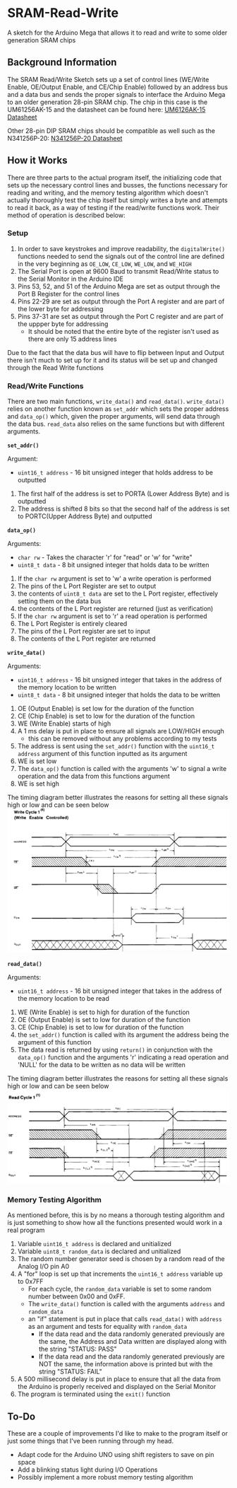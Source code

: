 # SRAM-Read-Write
A sketch for the Arduino Mega that allows it to read and write to some older generation SRAM chips

## Background Information
The SRAM Read/Write Sketch sets up a set of control lines (WE/Write Enable, OE/Output Enable, and CE/Chip Enable) followed by
an address bus and a data bus and sends the proper signals to interface the Arduino Mega to an older generation 
28-pin SRAM chip. The chip in this case is the UM61256AK-15 and the datasheet can be found here: 
[UM6126AK-15 Datasheet](http://www.citylan.it/wiki/images/e/ec/Um61256a.pdf)

Other 28-pin DIP SRAM chips should be compatible as well such as the N341256P-20: 
[N341256P-20 Datasheet](http://pdf1.alldatasheet.com/datasheet-pdf/view/123453/ETC1/N341256P-20.html)

## How it Works
There are three parts to the actual program itself, the initializing code that sets up the necessary control lines and busses,
the functions necessary for reading and writing, and the memory testing algorithm which doesn't actually thoroughly test the 
chip itself but simply writes a byte and attempts to read it back, as a way of testing if the read/write functions work.
Their method of operation is described below:

### Setup
1. In order to save keystrokes and improve readability, the `digitalWrite()` functions needed to 
send the signals out of the control line are defined in the very beginning as `OE_LOW`, `CE_LOW`, `WE_LOW`, and `WE_HIGH`
2. The Serial Port is open at 9600 Baud to transmit Read/Write status to the Serial Monitor in the Arduino IDE
3. Pins 53, 52, and 51 of the Arduino Mega are set as output through the Port B Register for the control lines
4. Pins 22-29 are set as output through the Port A register and are part of the lower byte for addressing
5. Pins 37-31 are set as output through the Port C register and are part of the uppper byte for addressing
   * It should be noted that the entire byte of the register isn't used as there are only 15 address lines

Due to the fact that the data bus will have to flip between Input and Output there isn't much to set up for it and its status
will be set up and changed through the Read Write functions

### Read/Write Functions

There are two main functions, `write_data()` and `read_data()`. `write_data()` relies on another function known as `set_addr`
which sets the proper address and `data_op()` which, given the proper arguments, will send data through the data bus.
`read_data` also relies on the same functions but with different arguments. 

__`set_addr()`__

Argument: 
* `uint16_t address` - 16 bit unsigned integer that holds address to be outputted

1. The first half of the address is set to PORTA (Lower Address Byte) and is outputted
2. The address is shifted 8 bits so that the second half of the address is set to PORTC(Upper Address Byte) and outputted 

__`data_op()`__

Arguments: 
* `char rw` - Takes the character 'r' for "read" or 'w' for "write" 
* `uint8_t data` - 8 bit unsigned integer that holds data to be written

1. If the `char rw` argument is set to 'w' a write operation is performed
  1. The pins of the L Port Register are set to output
  2. the contents of `uint8_t data` are set to the L Port register, effectively setting them on the data bus
  3. the contents of the L Port register are returned (just as verification)
2. If the `char rw` argument is set to 'r' a read operation is performed
  1. The L Port Register is entirely cleared
  2. The pins of the L Port register are set to input
  3. The contents of the L Port register are returned 
  
 __`write_data()`__
 
 Arguments:
 * `uint16_t address` - 16 bit unsigned integer that takes in the address of the memory location to be written
 * `uint8_t data` - 8 bit unsigned integer that holds the data to be written
 
 1. OE (Output Enable) is set low for the duration of the function
 2. CE (Chip Enable) is set to low for the duration of the function
 3. WE (Write Enable) starts of high
 4. A 1 ms delay is put in place to ensure all signals are LOW/HIGH enough
      * this can be removed without any problems according to my tests
 5. The address is sent using the `set_addr()` function with the `uint16_t address` argument of this function inputted as
 its argument
 6. WE is set low
 7. The `data_op()` function is called with the arguments 'w' to signal a write operation and the data from this functions
 argument
 8. WE is set high 
 
 The timing diagram better illustrates the reasons for setting all these signals high or low and can be seen below
 ![Write Timing Diagram](https://raw.githubusercontent.com/johnzl-777/SRAM-Read-Write/master/Timing%20Diagrams/Write%20Cycle%201%20WE%20Controlled.png)
 
 __`read_data()`__
 
 Arguments: 
 * `uint16_t address` - 16 bit unsigned integer that takes in the address of the memory location to be read
 
 1. WE (Write Enable) is set to high for duration of the function
 2. OE (Output Enable) is set to low for duration of the function
 3. CE (Chip Enable) is set to low for duration of the function 
 4. the `set_addr()` function is called with its argument the address being the argument of this function
 5. The data read is returned by using `return()` in conjunction with the `data_op()` function and the arguments 'r' indicating
 a read operation and 'NULL' for the data to be written as no data will be written 
 
 The timing diagram better illustrates the reasons for setting all these signals high or low and can be seen below
 ![Read Timing Diagram](https://raw.githubusercontent.com/johnzl-777/SRAM-Read-Write/master/Timing%20Diagrams/Read%20Cycle%201.png)
 
 ### Memory Testing Algorithm
 
 As mentioned before, this is by no means a thorough testing algorithm and is just something to show how all the functions
 presented would work in a real program
 
 1. Variable `uint16_t address` is declared and unitialized
 2. Variable `uint8_t random_data` is declared and unitialized
 3. The random number generator seed is chosen by a random read of the Analog I/O pin A0
 4. A "for" loop is set up that increments the `uint16_t address` variable up to 0x7FF 
     * For each cycle, the `random_data` variable is set to some random number between 0x00 and 0xFF.
     * The `write_data()` function is called with the arguments `address` and `random_data` 
     * an "if" statement is put in place that calls `read_data()` with `address` as an argument and tests for equality with `random_data`
        * If the data read and the data randomly generated previously are the same, the Address and Data written are displayed along with the string "STATUS: PASS"
        * If the data read and the data randomly generated previously are NOT the same, the information above is printed but with the string "STATUS: FAIL"
 5. A 500 millisecond delay is put in place to ensure that all the data from the Arduino is properly received and displayed on the Serial Monitor
 6. The program is terminated using the `exit()` function 
 
 ## To-Do
 These are a couple of improvements I'd like to make to the program itself or just some things that I've been running
 through my head.
 
 * Adapt code for the Arduino UNO using shift registers to save on pin space
 * Add a blinking status light during I/O Operations
 * Possibly implement a more robust memory testing algorithm
 
 

 








